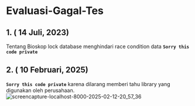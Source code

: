 # Evaluasi-Gagal-Tes

## 1. ( 14 Juli, 2023)
Tentang Bioskop lock database menghindari race condition data
 **`Sorry this code private`**


## 2. ( 10 Februari, 2025)
 **`Sorry this code private`**
 karena dilarang memberi tahu library yang digunakan oleh perusahaan.
![screencapture-localhost-8000-2025-02-12-20_57_36](https://github.com/user-attachments/assets/be643d56-e980-4427-a2ba-ee7153ec3d24)
